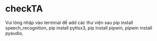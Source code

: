 # checkTA
Vui lòng nhập vào terminal để add các thư viện sau
pip install speech_recognition,
pip install pyttsx3,
pip install pipwin, 
pipwin install pyaudio, 
